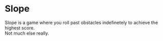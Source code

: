 # Slope


Slope is a game where you roll past obstacles indefinetely to achieve the highest score.  
Not much else really.
